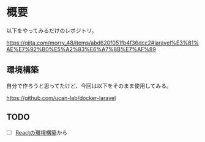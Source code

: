 # 概要
以下をやってみるだけのレポジトリ。

https://qiita.com/morry_48/items/abd620f051fb4f36dcc2#laravel%E3%81%AE%E7%92%B0%E5%A2%83%E6%A7%8B%E7%AF%89

## 環境構築
自分で作ろうと思ってたけど、今回は以下をそのまま使用してみる。

https://github.com/ucan-lab/docker-laravel

## TODO
- [ ] [Reactの環境構築](https://qiita.com/morry_48/items/abd620f051fb4f36dcc2#react%E3%81%AE%E7%92%B0%E5%A2%83%E6%A7%8B%E7%AF%89)から

